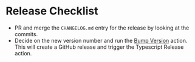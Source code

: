 # Release Checklist

-   PR and merge the `CHANGELOG.md` entry for the release by looking at the commits.
-   Decide on the new version number and run the [Bump Version](https://github.com/IronCoreLabs/recrypt-node-binding/actions/workflows/bump-version.yaml) action. This will create a GitHub release and trigger the Typescript Release action.
